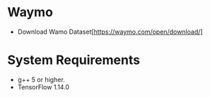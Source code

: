 # Waymo

* Download Wamo Dataset[https://waymo.com/open/download/]

# System Requirements

* g++ 5 or higher.
* TensorFlow 1.14.0
